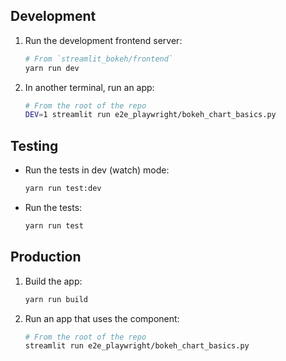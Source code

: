 ## Development

1. Run the development frontend server:
   ```bash
   # From `streamlit_bokeh/frontend`
   yarn run dev
   ```
1. In another terminal, run an app:
   ```bash
   # From the root of the repo
   DEV=1 streamlit run e2e_playwright/bokeh_chart_basics.py
   ```

## Testing

- Run the tests in dev (watch) mode:
  ```bash
  yarn run test:dev
  ```
- Run the tests:
  ```bash
  yarn run test
  ```

## Production

1. Build the app:
   ```bash
   yarn run build
   ```
1. Run an app that uses the component:
   ```bash
   # From the root of the repo
   streamlit run e2e_playwright/bokeh_chart_basics.py
   ```
